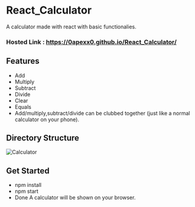 # React_Calculator

A calculator made with react with basic functionalies.

### Hosted Link : https://0apexx0.github.io/React_Calculator/

## Features 
- Add
- Multiply
- Subtract
- Divide
- Clear
- Equals
- Add/multiply,subtract/divide can be clubbed together (just like a normal calculator on your phone).


## Directory Structure

![Calculator](https://user-images.githubusercontent.com/89356818/162709464-f40643e8-5149-455c-84bf-3e73f2f5650e.jpeg)

## Get Started 
- npm install
- npm start
- Done A calculator will be shown on your browser.

